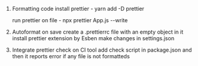 1. Formatting code
   install prettier - yarn add -D prettier

   run prettier on file - npx prettier App.js --write

2. Autoformat on save
   create a .prettierrc file with an empty object in it
   install prettier extension by Esben
   make changes in settings.json

3. Integrate prettier check on CI tool
   add check script in package.json and then it reports error if any file is not formatteds
